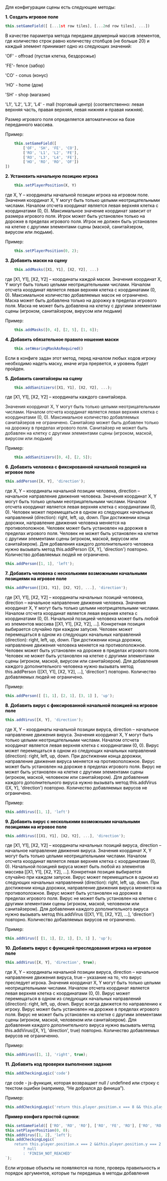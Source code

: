 <p style="color: #000;">Для конфигурации сцены есть следующие методы:</p>
<p style="color: #000; font-weight: bold;">1. Создать игровое поле</p>

```javascript
this.setGameField([ [...1st row tiles], [...2nd row tiles], ...])
```

<p style="color: #000;">В качестве параметра метода передаем двумерный массив элементов, где количество строк равно количеству столбцов (не больше 20) и каждый элемент принимает одно из следующих значений:</p>
<p style="color: #000;">'OF' - offroad (пустая клетка, бездорожье)</p>
<p style="color: #000;">'FE'- fence (забор)</p>
<p style="color: #000;">'CO' - conus (конус)</p>
<p style="color: #000;">'HO' - home (дом)</p>
<p style="color: #000;">'SH' - shop (магазин)</p>
<p style="color: #000;">'L1', 'L2', 'L3', 'L4' - mall (торговый центр) (соответственно: левая верхняя часть, правая верхняя, левая нижняя и правая нижняя).</p>
<p style="color: #000;">Размер игрового поля определяется автоматически на базе переданного массива. </p>
<p style="color: #000;">Пример:</p>

```javascript
    this.setGameField([
		['OF', 'SH', 'FE', 'CO'],
		['RO', 'L1', 'L2', 'FE'],
		['RO', 'L3', 'L4', 'FE'],
		['HO', 'RO', 'RO', 'OF'])
])
```
	
<p style="color: #000; font-weight: bold;">2.	Установить начальную позицию игрока</p>
 
```javascript
    this.setPlayerPosition(X, Y)
```
    
<p style="color: #000;">где X, Y – координаты начальной позиции игрока на игровом поле.
Значения координат X, Y могут быть только целыми неотрицательными числами. Началом отсчета координат является левая верхняя клетка с координатами (0, 0). Максимальное значение координат зависит от размера игрового поля. 
Игрок может быть установлен только на дорожке в пределах игрового поля. Игрок не должен быть установлен на клетке с другими элементами сцены (маской, санитайзером, вирусом или людьми).</p>
<p style="color: #000;">Пример:</p>
 
```javascript
    this.setPlayerPosition(0, 2);
```
	
<p style="color: #000; font-weight: bold;">3.	Добавить маски на сцену</p>

```javascript
    this.addMasks([X1, Y1], [X2, Y2], ...)
```
<p style="color: #000;">где [X1, Y1], [X2, Y2] – координаты каждой маски.
Значения координат X, Y могут быть только целыми неотрицательными числами. Началом отсчета координат является левая верхняя клетка с координатами (0, 0). Максимальное количество добавляемых масок не ограничено.
Маска может быть добавлена только на дорожку в пределах игрового поля. Маска не может быть добавлена на клетку с другими элементами сцены (игроком, санитайзером, вирусом или людьми)</p>
<p style="color: #000;">Пример:</p>

```javascript
    this.addMasks([0, 4], [2, 5], [1, 6]);
```


<p style="color: #000; font-weight: bold;">4. Добавить обязательное правило ношения маски</p>

```javascript
    this.setWearingMaskAsRequired()
```
<p style="color: #000;">Если в конфиге задан этот метод, перед началом любых ходов игроку необходимо надеть маску, иначе игра прервется, и уровень будет пройден.</p>
	
<p style="color: #000; font-weight: bold;">5. Добавить санитайзеры на сцену</p>

```javascript
    this.addSanitizers([X1, Y1], [X2, Y2], ...);
```

<p style="color: #000;">где [X1, Y1], [X2, Y2] – координаты каждого санитайзера.

Значения координат X, Y могут быть только целыми неотрицательными числами. Началом отсчета координат является левая верхняя клетка с координатами (0, 0). Максимальное количество добавляемых санитайзеров не ограничено.
Санитайзер может быть добавлен только на дорожку в пределах игрового поля. Санитайзер не может быть добавлен на клетку с другими элементами сцены (игроком, маской, вирусом или людьми)</p>
<p style="color: #000;">Пример:</p>

```javascript
    this.addSanitizers([0, 4], [2, 5]);
```
    
<p style="color: #000; font-weight: bold;">6. Добавить человека с фиксированной начальной позицией на игровое поле</p>

```javascript
this.addPerson([X, Y], 'direction');
```

<p style="color: #000;">где X, Y – координаты начальной позиции человека, direction – начальное направление движения человека.
Значения координат X, Y могут быть только целыми неотрицательными числами. Началом отсчета координат является левая верхняя клетка с координатами (0, 0). 
Человек может перемещаться в одном из следующих начальных направлений (direction): right, left, up, down. При достижении конца дорожки, направление движения человека меняется на противоположное.
Человек может быть установлен на дорожке в пределах игрового поля. Человек не может быть установлен на клетке с другими элементами сцены (игроком, маской, вирусом или санитайзером).
Для добавления каждого дополнительного человека нужно вызывать метод this.addPerson ([X, Y], 'direction') повторно. Количество добавляемых людей не ограничено.</p>

```javascript
this.addPerson([1, 1], 'left');
```

<p style="color: #000; font-weight: bold;">7.	Добавить человека с несколькими возможными начальными позициями на игровое поле </p>

```javascript
this.addPerson([[X1, Y1], [X2, Y2], ...], 'direction');
```

<p style="color: #000;">где [X1, Y1], [X2, Y2] – координаты начальных позиций человека, direction – начальное направление движения человека.
Значения координат X, Y могут быть только целыми неотрицательными числами. Началом отсчета координат является левая верхняя клетка с координатами (0, 0). Начальной позицией человека может быть любой из элементов массива [[X1, Y1], [X2, Y2], ...]. Конкретная позиция выбирается случайно при каждом запуске.
Человек может перемещаться в одном из следующих начальных направлений (direction): right, left, up, down. При достижении конца дорожки, направление движения человека меняется на противоположное.
Человек может быть установлен на дорожке в пределах игрового поля. Человек  не может быть установлен на клетке с другими элементами сцены (игроком, маской, вирусом или санитайзером).
Для добавления каждого дополнительного человека нужно вызывать метод this.addPerson ([[X1, Y1], [X2, Y2], ...], 'direction') повторно. Количество добавляемых людей не ограничено.</p>
<p style="color: #000;">Пример:</p>

```javascript
this.addPerson([ [1, 1], [2, 1], [3, 1] ], 'up');
```

<p style="color: #000; font-weight: bold;">8.	Добавить вирус с фиксированной начальной позицией на игровое поле</p>

```javascript
this.addVirus([X, Y], 'direction');
```

<p style="color: #000;">где X, Y – координаты начальной позиции вируса, direction – начальное направление движения вируса.
Значения координат X, Y могут быть только целыми неотрицательными числами. Началом отсчета координат является левая верхняя клетка с координатами (0, 0). 
Вирус может перемещаться в одном из следующих начальных направлений (direction): right, left, up, down. При достижении конца дорожки, направление движения вируса меняется на противоположное.
Вирус может быть установлен на дорожке в пределах игрового поля. Вирус  не может быть установлен на клетке с другими элементами сцены (игроком, маской, человеком или санитайзером).
Для добавления каждого дополнительного вируса нужно вызывать метод 
this.addVirus ([X, Y], 'direction') повторно. Количество добавляемых вирусов не ограничено.</p>
<p style="color: #000;">Пример:</p>

```javascript
this.addVirus([1, 1], 'left')
```

<p style="color: #000; font-weight: bold;">9.	Добавить вирус с несколькими возможными начальными позициями на игровое поле</p>

```javascript
this.addVirus([[X1, Y1], [X2, Y2], ...], 'direction');
```

<p style="color: #000;">где [X1, Y1], [X2, Y2] – координаты начальных позиций вируса, direction – начальное направление движения вируса.
Значения координат X, Y могут быть только целыми неотрицательными числами. Началом отсчета координат является левая верхняя клетка с координатами (0, 0). Начальной позицией вируса может быть любой из элементов массива [[X1, Y1], [X2, Y2], ...]. Конкретная позиция выбирается случайно при каждом запуске.
Вирус может перемещаться в одном из следующих начальных направлений (direction): right, left, up, down. При достижении конца дорожки, направление движения вируса меняется на противоположное.
Вирус может быть установлен на дорожке в пределах игрового поля. Вирус не может быть установлен на клетке с другими элементами сцены (игроком, маской, человеком или санитайзером).
Для добавления каждого дополнительного вируса нужно вызывать метод 
this.addVirus ([[X1, Y1], [X2, Y2], ...], 'direction') повторно. Количество добавляемых вирусов не ограничено.</p>
<p style="color: #000;">Пример:</p>

```javascript
this.addVirus([ [1, 1], [2, 1], [3, 1] ], 'up'); 
```

<p style="color: #000; font-weight: bold;">10. Добавить вирус с функцией преследования игрока на игровое поле</p>

```javascript
this.addVirus([X, Y], 'direction', true); 
```

<p style="color: #000;">где X, Y – координаты начальной позиции вируса, direction – начальное направление движения вируса, true – указание на то, что вирус преследует игрока.
Значения координат X, Y могут быть только целыми неотрицательными числами. Началом отсчета координат является левая верхняя клетка с координатами (0, 0). 
Вирус может перемещаться в одном из следующих начальных направлений (direction): right, left, up, down. Вирус всегда движется по направлению к игроку.
Вирус может быть установлен на дорожке в пределах игрового поля. Вирус не может быть установлен на клетке с другими элементами сцены (игроком, маской, человеком или санитайзером).
Для добавления каждого дополнительного вируса нужно вызывать метод 
this.addVirus([X, Y], 'direction', true) повторно. Количество добавляемых вирусов не ограниченно.</p>
<p style="color: #000;">Пример:</p>

```javascript
this.addVirus([1, 1], 'right', true);
```

<p style="color: #000; font-weight: bold;">11.	Добавить код проверки выполнения задания</p>

```javascript
this.addCheckingLogic('code')
```

<p style="color: #000;">где code - js-функция, которая возвращает null / undefined или строку с текстом ошибки (например, “Не добрался до финиша”).</p>
<p style="color: #000;">Пример:</p>

```javascript
this.addCheckingLogic('return this.player.position.x === 8 && this.player.position.y === 0 ? null : `FINISH_NOT_REACHED`'});
```

<p style="color: #000; font-weight: bold;">Пример конфига простой сценки:</p>

```javascript
this.setGameField([ ['RO', 'RO', 'RO'], ['RO', 'FE', 'RO'], ['RO', 'RO', 'HO'] ]);
this.setPlayerPosition(0, 0);
this.addVirus([1, 2], 'left');
this.addCheckingLogic(`
    return this.player.position.x === 2 &&this.player.position.y === 2
        ? null
        : 'FINISH_NOT_REACHED'
`);
```

<p style="color: #000;">Если игровые объекты не появляются на поле, проверь правильность и порядок аргументов, которые ты передаешь в методы добавления</p>

